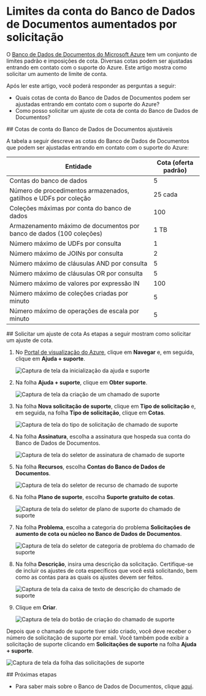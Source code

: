 <properties 
	pageTitle="Solicitação de aumento dos limites da conta do Banco de Dados de Documentos | Microsoft Azure" 
	description="Saiba como solicitar um ajuste aos limites do Banco de Dados de Documentos, como o número de coleções permitidas, procedimentos armazenados e cláusulas de consulta." 
	services="documentdb" 
	authors="stephbaron" 
	manager="jhubbard" 
	editor="monicar" 
	documentationCenter=""/>

<tags 
	ms.service="documentdb" 
	ms.workload="data-services" 
	ms.tgt_pltfrm="na" 
	ms.devlang="na" 
	ms.topic="article" 
	ms.date="07/28/2015" 
	ms.author="stbaro"/>

# Limites da conta do Banco de Dados de Documentos aumentados por solicitação

O [Banco de Dados de Documentos do Microsoft Azure](http://azure.microsoft.com/services/documentdb/) tem um conjunto de limites padrão e imposições de cota. Diversas cotas podem ser ajustadas entrando em contato com o suporte do Azure. Este artigo mostra como solicitar um aumento de limite de conta.

Após ler este artigo, você poderá responder as perguntas a seguir:

-	Quais cotas de conta do Banco de Dados de Documentos podem ser ajustadas entrando em contato com o suporte do Azure?
-	Como posso solicitar um ajuste de cota de conta do Banco de Dados de Documentos?

##<a id="AdjustableQuotas"></a> Cotas de conta do Banco de Dados de Documentos ajustáveis

A tabela a seguir descreve as cotas do Banco de Dados de Documentos que podem ser ajustadas entrando em contato com o suporte do Azure:

|Entidade |Cota (oferta padrão)|
|-------|--------|
|Contas do banco de dados |5
|Número de procedimentos armazenados, gatilhos e UDFs por coleção |25 cada
|Coleções máximas por conta do banco de dados |100
|Armazenamento máximo de documentos por banco de dados (100 coleções) |1 TB
|Número máximo de UDFs por consulta |1
|Número máximo de JOINs por consulta |2
|Número máximo de cláusulas AND por consulta |5
|Número máximo de cláusulas OR por consulta |5
|Número máximo de valores por expressão IN |100
|Número máximo de coleções criadas por minuto |5
|Número máximo de operações de escala por minuto |5

##<a id="RequestQuotaIncrease"></a> Solicitar um ajuste de cota
As etapas a seguir mostram como solicitar um ajuste de cota.

1. No [Portal de visualização do Azure](https://portal.azure.com), clique em **Navegar** e, em seguida, clique em **Ajuda + suporte**.

	![Captura de tela da inicialização da ajuda e suporte](media/documentdb-increase-limits/helpsupport.png)

2. Na folha **Ajuda + suporte**, clique em **Obter suporte**.

	![Captura de tela da criação de um chamado de suporte](media/documentdb-increase-limits/getsupport.png)

3. Na folha **Nova solicitação de suporte**, clique em **Tipo de solicitação** e, em seguida, na folha **Tipo de solicitação**, clique em **Cotas**.

	![Captura de tela do tipo de solicitação de chamado de suporte](media/documentdb-increase-limits/supportrequest1.png)

4. Na folha **Assinatura**, escolha a assinatura que hospeda sua conta do Banco de Dados de Documentos.

	![Captura de tela do seletor de assinatura de chamado de suporte](media/documentdb-increase-limits/supportrequest2.png)

5. Na folha **Recursos**, escolha **Contas do Banco de Dados de Documentos**.

	![Captura de tela do seletor de recurso de chamado de suporte](media/documentdb-increase-limits/supportrequest3.png)

6. Na folha **Plano de suporte**, escolha **Suporte gratuito de cotas**.

	![Captura de tela do seletor de plano de suporte do chamado de suporte](media/documentdb-increase-limits/supportrequest4.png)

7. Na folha **Problema**, escolha a categoria do problema **Solicitações de aumento de cota ou núcleo no Banco de Dados de Documentos**.

	![Captura de tela do seletor de categoria de problema do chamado de suporte](media/documentdb-increase-limits/supportrequest5.png)

8. Na folha **Descrição**, insira uma descrição da solicitação. Certifique-se de incluir os ajustes de cota específicos que você está solicitando, bem como as contas para as quais os ajustes devem ser feitos.

	![Captura de tela da caixa de texto de descrição do chamado de suporte](media/documentdb-increase-limits/supportrequest6.png)

9. Clique em **Criar**.

	![Captura de tela do botão de criação do chamado de suporte](media/documentdb-increase-limits/supportrequest7.png)

Depois que o chamado de suporte tiver sido criado, você deve receber o número de solicitação de suporte por email. Você também pode exibir a solicitação de suporte clicando em **Solicitações de suporte** na folha **Ajuda + suporte**.

![Captura de tela da folha das solicitações de suporte](media/documentdb-increase-limits/supportrequest8.png)
  

##<a name="NextSteps"></a> Próximas etapas
- Para saber mais sobre o Banco de Dados de Documentos, clique [aqui](http://azure.com/docdb).
 

<!---HONumber=August15_HO6-->